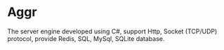 # Aggr
The server engine developed using C#, support Http, Socket (TCP/UDP) protocol, provide Redis, SQL, MySql, SQLite database.
